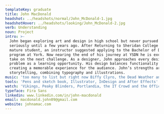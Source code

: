 ```yaml
---
templateKey: graduate
title: John MacDonald
headshot: ../headshots/normal/John_McDonald-1.jpg
headshotHover: ../headshots/looking/John_McDonald-2.jpg
verb: Understanding
noun: Project
intro: >-
  John began exploring art and design in high school but never pursued it
  seriously until a few years ago. After Returning to Sheridan College as a
  mature student, an instructor suggested applying to the Bachelor of Design
  program at York. Now nearing the end of his journey at YSDN he is excited to
  take on the next challenge. As a designer, John approaches every design
  problem as a learning opportunity. His design balances functionality with
  creating a memorable experience for the audience. John’s strengths are in
  storytelling, combining typography and illustrations.
music: 'too many to list but right now Biffy Clyro, the Dead Weather and Radiohead'
tools: 'Pens and sketch book, Illustrator, InDesign and After Effects'
watch: 'Vikings, Peaky Blinders, Portlandia, the IT Crowd and the Office  '
typeface: Fira Sans
linkedin: www.linkedin.com/in/john-macdonald
email: macdonald.john09@gmail.com
website: johnamac.com
---
```


